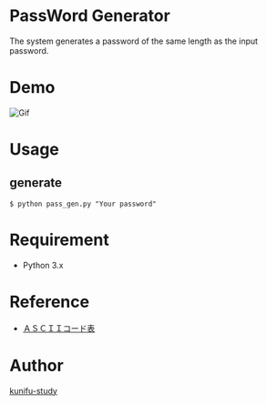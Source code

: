 PassWord Generator
====
The system generates a password of the same length as the input password.

# Demo
![Gif](https://raw.github.com/wiki/kunifu-study/passwordGenerate/pass_gen_demo.gif)

# Usage
## generate
```
$ python pass_gen.py "Your password"
```

# Requirement
- Python 3.x

# Reference
* [ＡＳＣＩＩコード表](http://www12.plala.or.jp/mz80k2/electronics/ascii/ascii.html)

# Author
[kunifu-study](https://github.com/kunifu-study)

